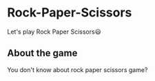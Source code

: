 # Rock-Paper-Scissors
Let's play Rock Paper Scissors😃

## About the game
You don't know about rock paper scissors game? 


